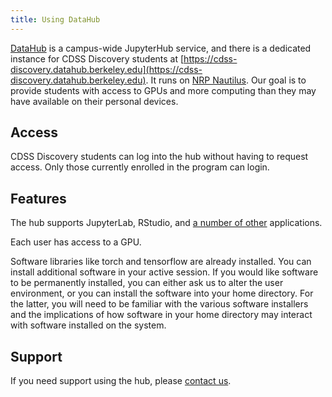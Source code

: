 ```yaml
---
title: Using DataHub
---
```


[DataHub](https://cdss.berkeley.edu/datahub-home-page) is a campus-wide JupyterHub service, and there is a dedicated instance for CDSS Discovery students at [https://cdss-discovery.datahub.berkeley.edu](https://cdss-discovery.datahub.berkeley.edu). It runs on [NRP Nautilus](https://nationalresearchplatform.org/nautilus/). Our goal is to provide students with access to GPUs and more computing than they may have available on their personal devices.

## Access

CDSS Discovery students can log into the hub without having to request access. Only those currently enrolled in the program can login.


## Features

The hub supports JupyterLab, RStudio, and [a number of other](https://curriculum-guide.datahub.berkeley.edu/technology/introduction-to-jupyter) applications.

Each user has access to a GPU.

Software libraries like torch and tensorflow are already installed. You can install additional software in your active session. If you would like software to be permanently installed, you can either ask us to alter the user environment, or you can install the software into your home directory. For the latter, you will need to be familiar with the various software installers and the implications of how software in your home directory may interact with software installed on the system.

## Support

If you need support using the hub, please [contact us](/support/contact-us.md).
